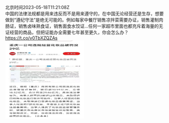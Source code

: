 北京时间2023-05-18T11:21:08Z<br>中国的法律法规都是用来违反而不是用来遵守的，在中国无论经营还是生存，想要做到“遵纪守法”是绝无可能的。例如每家中餐厅销售凉拌菜需要办证，销售灌制肉肠证，销售卤味熟食证，销售面食水饺证…任何一家超市里面也都充斥着海量的无证经营的商品，但把证能办全需要七年甚至更久，你会怎么办？ https://t.co/v0TbXZQZAs<br><img src='/temp/2023/1659036369463955457_0.jpg' width='250' height='250'><br>